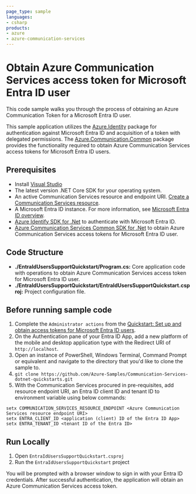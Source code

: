 ```yaml
---
page_type: sample
languages:
- csharp
products:
- azure
- azure-communication-services
---
```


# Obtain Azure Communication Services access token for Microsoft Entra ID user

This code sample walks you through the process of obtaining an Azure Communication Token for a Microsoft Entra ID user.

This sample application utilizes the [Azure.Identity](https://docs.microsoft.com/dotnet/api/overview/azure/identity-readme?view=azure-dotnet) package for authentication against Microsoft Entra ID and acquisition of a token with delegated permissions. The [Azure.Communication.Common](https://learn.microsoft.com/en-us/dotnet/api/overview/azure/communication.common-readme?view=azure-dotnet) package provides the functionality required to obtain Azure Communication Services access tokens for Microsoft Entra ID users.

## Prerequisites
- Install [Visual Studio](https://visualstudio.microsoft.com/downloads/)
- The latest version .NET Core SDK for your operating system.
- An active Communication Services resource and endpoint URI. [Create a Communication Services resource](https://docs.microsoft.com/azure/communication-services/quickstarts/create-communication-resource/).
- A Microsoft Entra ID instance.  For more information, see [Microsoft Entra ID overview](https://learn.microsoft.com//entra/fundamentals/whatis).
- [Azure Identify SDK for .Net](https://www.nuget.org/packages/Azure.Identity) to authenticate with Microsoft Entra ID.
- [Azure Communication Services Common SDK for .Net](https://www.nuget.org/packages/Azure.Communication.Common/) to obtain Azure Communication Services access tokens for Microsoft Entra ID user.

## Code Structure

- **./EntraIdUsersSupportQuickstart/Program.cs:** Core application code with operations to obtain Azure Communication Services access token for Microsoft Entra ID user.
- **./EntraIdUsersSupportQuickstart/EntraIdUsersSupportQuickstart.csproj:** Project configuration file.

## Before running sample code

1. Complete the `Administrator actions` from the [Quickstart: Set up and obtain access tokens for Microsoft Entra ID users](https://docs.microsoft.com/azure/communication-services/quickstarts/entra-id-authentication-integration).
1. On the Authentication pane of your Entra ID App, add a new platform of the mobile and desktop application type with the Redirect URI of `http://localhost`.
1. Open an instance of PowerShell, Windows Terminal, Command Prompt or equivalent and navigate to the directory that you'd like to clone the sample to.
1. `git clone https://github.com/Azure-Samples/Communication-Services-dotnet-quickstarts.git`
1. With the Communication Services procured in pre-requisites, add resource endpoint URI, an Entra ID client ID and tenant ID to environment variable using below commands:

```console
setx COMMUNICATION_SERVICES_RESOURCE_ENDPOINT <Azure Communication Services resource endpoint URI>
setx ENTRA_CLIENT_ID <application (client) ID of the Entra ID App>
setx ENTRA_TENANT_ID <tenant ID of the Entra ID>
```

## Run Locally

1. Open `EntraIdUsersSupportQuickstart.csproj`
2. Run the `EntraIdUsersSupportQuickstart` project

You will be prompted with a browser window to sign in with your Entra ID credentials. After successful authentication, the application will obtain an Azure Communication Services access token.